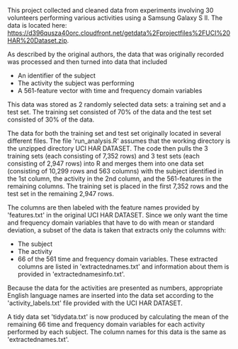This project collected and cleaned data from experiments involving 30 volunteers performing various activities using a Samsung Galaxy S II.  The data is located here: https://d396qusza40orc.cloudfront.net/getdata%2Fprojectfiles%2FUCI%20HAR%20Dataset.zip.

As described by the original authors, the data that was originally recorded was processed and then turned into data that included 
- An identifier of the subject
- The activity the subject was performing
- A 561-feature vector with time and frequency domain variables

This data was stored as 2 randomly selected data sets: a training set and a test set.  The training set consisted of 70% of the data and the test set consisted of 30% of the data.

The data for both the training set and test set originally located in several different files.  The file 'run_analysis.R' assumes that the working directory is the unzipped directory UCI HAR DATASET.  The code then pulls the 3 training sets (each consisting of 7,352 rows)  and 3 test sets (each consisting of 2,947 rows) into R and merges them into one data set (consisting of 10,299 rows and 563 columns) with the subject identified in the 1st column, the activity in the 2nd column, and the 561-features in the remaining columns.  The training set is placed in the first 7,352 rows and the test set in the remaining 2,947 rows. 

The columns are then labeled with the feature names provided by 'features.txt' in the original UCI HAR DATASET. Since we only want the time and frequency domain variables that have to do with mean or standard deviation, a subset of the data is taken that extracts only the columns with:
- The subject
- The activity
- 66 of the 561 time and frequency domain variables.  These extracted columns are listed in 'extractednames.txt' and information about them is provided in 'extractednamesinfo.txt'.

Because the data for the activities are presented as numbers, appropriate English language names are inserted into the data set according to the 'activity_labels.txt' file provided with the UCI HAR DATASET.

A tidy data set 'tidydata.txt' is now produced by calculating the mean of the remaining 66 time and frequency domain variables for each activity performed by each subject.  The column names for this data is the same as 'extractednames.txt'.

